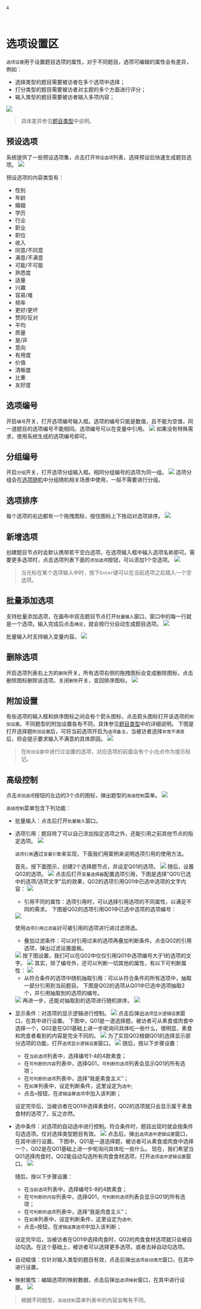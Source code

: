 ```index
4
```
```tag

```
```summary

```

# 选项设置区

`选项设置`用于设置题目选项的属性，对于不同题目，选项可编辑的属性会有差异，例如：
+ 选择类型的题目需要被访者在多个选项中选择；
+ 打分类型的题目需要被访者对主题的多个方面进行评分；
+ 输入类型的题目需要被访者输入多项内容；

<img src='../../assets/snapshots/node-setting/answer-choices/normal.png'>

> 具体差异参见[题目类型](../nodes/concept.md)中说明。

## 预设选项
系统提供了一些预设选项集，点击打开`预设选项`列表，选择预设后快速生成题目选项。
<img src='../../assets/snapshots/node-setting/answer-choices/answer-presets/normal.png'>

预设选项的内容类型有：
  + 性别
  + 年龄
  + 婚姻
  + 学历
  + 行业
  + 职业
  + 职位
  + 收入
  + 同意/不同意
  + 满意/不满意
  + 可能/不可能
  + 熟悉度
  + 适量
  + 兴趣
  + 容易/难
  + 频率
  + 更好/更坏
  + 赞同/反对
  + 平均
  + 质量
  + 是/非
  + 意向
  + 有用度
  + 价值
  + 清晰度
  + 比重
  + 友好度

## 选项编号
开启`编号`开关，打开选项编号输入框。选项的编号只能是数值，且不能为空值，同一道题目的选项编号不能相同。选项编号可以在变量中引用。
<img src='../../assets/snapshots/node-setting/answer-choices/number.png'>
如果没有特殊需求，使用系统生成的选项编号即可。

## 分组编号
开启`分组`开关，打开选项分组输入框。相同分组编号的选项为同一组。
<img src='../../assets/snapshots/node-setting/answer-choices/group.png'>
选项分组会在[选项随机](./option-random.md)中分组随机相关场景中使用，一般不需要进行分组。

## 选项排序
每个选项的右边都有一个拖拽图标，按住图标上下拖动对选项排序。
<img src='../../assets/snapshots/node-setting/answer-choices/sorting.png'>

## 新增选项
创建题目节点时会默认携带若干空白选项，在选项输入框中输入选项名称即可。需要更多选项时，点击选项列表下面的`添加选项`按钮，可以添加1个空选项。
<img src='../../assets/snapshots/node-setting/answer-choices/add-choice.png'>

  > 当光标在某个选项输入中时，按下`Enter`键可以在当前选项之后插入一个空选项。

## 批量添加选项
支持批量添加选项，在画布中双击题目节点打开`批量输入`窗口，窗口中的每一行就是一个选项。输入完成后点击`确定`，就会按行分自动生成题目选项。
<img src='../../assets/snapshots/node-setting/answer-choices/batch/normal.png'>

批量输入时支持输入变量内容。
<img src='../../assets/snapshots/node-setting/answer-choices/batch/variable.png'>

## 删除选项
开启选项列表右上方的`删除`开关，所有选项右侧的拖拽图标会变成删除图标，点击删除图标删除该选项。关闭`删除`开关，变回排序图标。
<img src='../../assets/snapshots/node-setting/answer-choices/delete.png'>

## 附加设置
有些选项的输入框和排序图标之间会有个箭头图标，点击箭头图标打开该选项的`附加设置`。不同题型的附加设置各有不同，具体参见[题目类型](../nodes/concept.md)中的详细说明。
下图是打开选择题`附加设置`后，可将当前选项开启为`选项备注`，当被访者选择`非常不满意`后，将会提示要求输入不满意的具体原因。
<img src='../../assets/snapshots/node-setting/answer-choices/comments.png'>

> 在`附加设置`中进行过设置的选项，对应选项的前面会有个小白点作为提示标记。

## 高级控制
点击`添加选项`按钮的左边的3个点的图标，弹出题型的`高级控制`菜单。
<img src='../../assets/snapshots/node-setting/answer-choices/advanced-button.png'>

`高级控制`菜单包含下列功能：
+ 批量输入：点击后打开`批量输入`窗口。

+ 选项引用：题目除了可以自己添加指定选项之外，还能引用之前其他节点的指定选项。
  <img src='../../assets/snapshots/node-setting/answer-choices/variable/menu.png'>

  `选项引用`通过`变量引擎`来实现，下面我们用案例来说明选项引用的使用方法。

  首先，按下面图示，创建2个选择题节点，并设定Q01的选项。
  <img src='../../assets/snapshots/node-setting/answer-choices/variable/node-Q01.png'>
  随后，设置Q02的选项。
  <img src='../../assets/snapshots/node-setting/answer-choices/variable/node-Q02.png'>
  点击后打开`变量选择器`配置选项引用，下图是选择"Q01/已选中的选项/选项文字"后的效果，Q02的选项引用Q01中已选中选项的文字内容：
    <img src='../../assets/snapshots/node-setting/answer-choices/variable/selected-choices/text.png'>

    + 引用不同的属性：选项引用时，可以选择引用选项的不同属性，以满足不同的需求。
    下图是Q02的选项引用Q01中已选中选项的选项编号：
    <img src='../../assets/snapshots/node-setting/answer-choices/variable/selected-choices/number.png'>

  使用`选项引用过滤器`对可被引用的选项进行进过滤筛选。

     + 叠加过滤条件：可以对引用过来的选项再叠加判断条件。点击Q02的引用选项，弹出过滤设置面板。
    <img src='../../assets/snapshots/node-setting/answer-choices/variable/var-filter.png'>
    按下图设置，我们可以在Q02中仅仅引用Q01中选项编号大于1的选项的文字。
    <img src='../../assets/snapshots/node-setting/answer-choices/variable/require.png'>
    其实，除了编号外，还可以判断一切其他的属性，有以下可判断属性：
    <img src='../../assets/snapshots/node-setting/answer-choices/variable/require-menu.png'>

    + 从符合条件的选项中随机抽取引用：可以从符合条件的所有选项中，抽取一部分引用到当前题目。
    下图是Q02的选项从Q01中已选中选项抽取2个，并引用抽取到的选项的编号。
    <img src='../../assets/snapshots/node-setting/answer-choices/variable/randomly.png'>
    再进一步，还能对抽取到的选项进行随机排序。
    <img src='../../assets/snapshots/node-setting/answer-choices/variable/disorder.png'>

+ 显示条件：对选项的显示逻辑进行控制。
  <img src='../../assets/snapshots/node-setting/answer-choices/display-logic/node-Q02.png'>
  点击后弹出`选项显示逻辑设置`窗口，在其中进行设置。
  下图中，Q01是一道选择题，被访者可从素食或肉食中选择一个，Q02是在Q01基础上进一步呢询问具体吃一些什么，很明显，素食和肉食者看到的内容是完全不同的。
  <img src='../../assets/snapshots/node-setting/answer-choices/display-logic/node-Q01.png'>
  为了实现Q02根据Q01的选择显示部分选项的功能，打开`选项显示逻辑设置`窗口。
  <img src='../../assets/snapshots/node-setting/answer-choices/display-logic/popup.png'>
  随后，按以下步骤设置：
    + 在`当前选项`列表中，选择编号1-4的4款素食；
    + 在`可判断的内容`列表中，选择Q01，`可判断的选项`列表会显示Q01的所有选项；
    + 在`可判断的选项`列表中，选择“我是素食主义”；
    + 在`如果`列表中，设定判断条件，这里设定为`选中`;
    + 点击`>`按钮，在`逻辑运算选项`中加入该判断；

  设定完毕后，当被访者在Q01中选择素食时，Q02的选项就只会显示属于素食食材的选项了。反之亦然。

+ 选中条件：对选项的自动选中进行控制。符合条件时，题目出现时就会按条件勾选选项。仅对选择类型题目有效。
  <img src='../../assets/snapshots/node-setting/answer-choices/active-logic/node-Q02.png'>
  点击后，弹出`选项选中逻辑设置`窗口，在其中进行设置。
  下图中，Q01是一道选择题，被访者可从素食或肉食中选择一个，Q02是在Q01基础上进一步呢询问具体吃一些什么。
  现在，我们希望当Q01选择肉食时，Q02能自动勾选所有肉食食材选项，打开`选项选中逻辑设置`窗口。
  <img src='../../assets/snapshots/node-setting/answer-choices/active-logic/popup.png'>

  随后，按以下步骤设置：
    + 在`当前选项`列表中，选择编号5-8的4款素食；
    + 在`可判断的内容`列表中，选择Q01，`可判断的选项`列表会显示Q01的所有选项；
    + 在`可判断的选项`列表中，选择“我是肉食主义”；
    + 在`如果`列表中，设定判断条件，这里设定为`选中`;
    + 点击`>`按钮，在`逻辑运算选项`中加入该判断；

  设定完毕后，当被访者在Q01中选择肉食时，Q02的肉食食材选项就只会被自动勾选。在这个基础上，被访者可以选择更多选项，或者去掉自动勾选项。

+ 自动赋值：仅针对输入类型的题目有效，点击后弹出`选项自动填充`窗口，在其中进行设置。

+ 映射属性：编辑选项的映射数据，点击后弹出`选项映射`窗口，在其中进行设置。
  <img src='../../assets/snapshots/node-setting/answer-choices/choices-mapping.png'>

> 根据不同题型，`高级控制`菜单列表中的内容会略有不同。